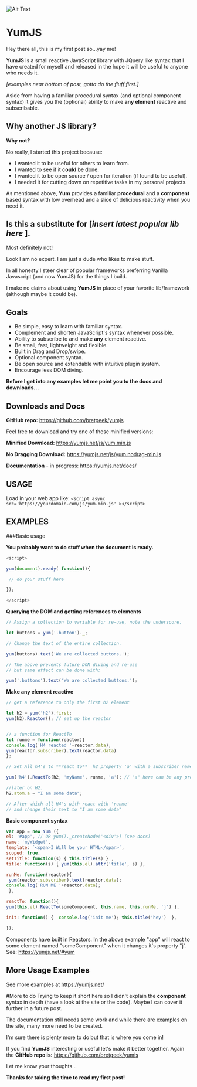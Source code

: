 ![Alt Text](https://dev-to-uploads.s3.amazonaws.com/i/a9jpvtu19deeuajnn9pt.png)

# YumJS

Hey there all, this is my first post so...yay me!


**YumJS** is a small reactive JavaScript library with JQuery like syntax that I have created for myself and released in the hope it will be useful to anyone who needs it.


*[examples near bottom of post, gotta do the fluff first.]*


Aside from having a familiar procedural syntax (and optional component syntax) it gives you the (optional) ability to make **any element** reactive and subscribable.

## Why another JS library?

**Why not?** 

No really, I started this project because:

- I wanted it to be useful for others to learn from.
- I wanted to see if it **could** be done.
- I wanted it to be open source / open for iteration (if found to be useful).
- I needed it for cutting down on repetitive tasks in my personal projects.


As mentioned above, **Yum** provides a familiar **procedural** and a **component** based syntax with low overhead and a slice of delicious reactivity when you need it.

## Is this a substitute for [*insert latest popular lib here* ].

Most definitely not!

Look I am no expert. I am just a dude who likes to make stuff. 

In all honesty I steer clear of popular frameworks preferring Vanilla Javascript (and now YumJS) for the things I build.

I make no claims about using **YumJS** in place of your favorite lib/framework (although maybe it could be). 


## Goals

  -  Be simple, easy to learn with familiar syntax.
  -  Complement and shorten JavaScript's syntax whenever possible.
  -  Ability to subscribe to and make **any** element reactive.
  -  Be small, fast, lightweight and flexible.
  -  Built in Drag and Drop/swipe.
  -  Optional component syntax.
  -  Be open source and extendable with intuitive plugin system.
  -  Encourage less DOM diving.
  
**Before I get into any examples let me point you to the docs and downloads...**
  
## Downloads and Docs

**GitHub repo:** https://github.com/bretgeek/yumjs

Feel free to download and try one of these minified versions:

**Minified Download:** https://yumjs.net/js/yum.min.js

**No Dragging Download:** https://yumjs.net/js/yum.nodrag-min.js

**Documentation** - in progress: https://yumjs.net/docs/



## USAGE
Load in your web app like:
`<script async src='https://yourdomain.com/js/yum.min.js' ></script>`


## EXAMPLES
###Basic usage

**You probably want to do stuff when the document is ready.**

```javascript
<script>

yum(document).ready( function(){

 // do your stuff here

});

</script>
```


**Querying the DOM and getting references to elements**

```javascript
// Assign a collection to variable for re-use, note the underscore.

let buttons = yum('.button')._; 

// Change the text of the entire collection.

yum(buttons).text('We are collected buttons.');

// The above prevents future DOM diving and re-use
// but same effect can be done with: 

yum('.buttons').text('We are collected buttons.');
```


**Make any element reactive**

```javascript
// get a reference to only the first h2 element

let h2 = yum('h2').first;
yum(h2).Reactor(); // set up the reactor


// a function for ReactTo
let runme = function(reactor){
console.log('H4 reacted '+reactor.data);
yum(reactor.subscriber).text(reactor.data)
};

// Set All h4's to **react to**  h2 property 'a' with a subscriber name 'myName'

yum('h4').ReactTo(h2, 'myName', runme, 'a'); // "a" here can be any property you want

//later on H2.
h2.atom.a = "I am some data";

// After which all H4's with react with 'runme' 
// and change their text to "I am some data"
```


**Basic component syntax**

```javascript
var app = new Yum ({
el: '#app', // OR yum()._createNode('<div'>) (see docs)
name: 'myWidget', 
template: `<span>I Will be your HTML</span>`,
scoped: true,
setTitle: function(s) { this.title(s) } ,
title: function(s) { yum(this.el).attr('title', s) },

runMe: function(reactor){
 yum(reactor.subscriber).text(reactor.data);
console.log('RUN ME '+reactor.data);
 },

reactTo: function(){
yum(this.el).ReactTo(someComponent, this.name, this.runMe, 'j') },

init: function() {  console.log('init me'); this.title('hey')  },

});
```
Components have built in Reactors. In the above example "app" will react to some element named "someComponent" when it changes it's property "j". See: https://yumjs.net/#yum

## More Usage Examples
See more examples at https://yumjs.net/

#More to do
Trying to keep it short here so I didn't explain the **component** syntax in depth (have a look at the site or the code). Maybe I can cover it further in a future post.

The documentation still needs some work and while there are examples on the site, many more need to be created. 

I'm sure there is plenty more to do but that is where you come in! 

If you find **YumJS** interesting or useful let's make it better together. Again the **GitHub repo is:** https://github.com/bretgeek/yumjs

Let me know your thoughts...

 **Thanks for taking the time to read my first post!**


